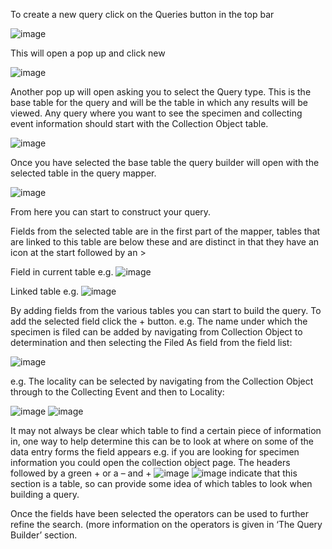To create a new query click on the Queries button in the top bar

![image](https://user-images.githubusercontent.com/8155743/193580047-aa1d1891-be2d-43ed-81dd-35f5615152f8.png)

This will open a pop up and click new 

![image](https://user-images.githubusercontent.com/8155743/193580082-59e1e084-e030-4ece-b0d9-fc72beba1ad8.png)

Another pop up will open asking you to select the Query type. This is the base table for the query and will be the table in which any results will be viewed. Any query where you want to see the specimen and collecting event information should start with the Collection Object table. 

![image](https://user-images.githubusercontent.com/8155743/193580160-7bcfc0c6-5f22-43e2-987e-553c53fac4b1.png)

Once you have selected the base table the query builder will open with the selected table in the query mapper.

![image](https://user-images.githubusercontent.com/8155743/193580209-7795c679-f366-4e2c-850d-1e8a9783db2a.png)

From here you can start to construct your query. 

Fields from the selected table are in the first part of the mapper, tables that are linked to this table are below these and are distinct in that they have an icon at the start followed by an >

Field in current table e.g.  ![image](https://user-images.githubusercontent.com/8155743/193580278-2e072b16-a92c-4146-aa4d-4999bb8bab05.png)

Linked table e.g. ![image](https://user-images.githubusercontent.com/8155743/193580315-57bf072d-deb4-4df3-ab78-5bafb57cfb06.png)

By adding fields from the various tables you can start to build the query. 
To add the selected field click the + button.
e.g. The name under which the specimen is filed can be added by navigating from Collection Object to determination and then selecting the Filed As field from the field list:

![image](https://user-images.githubusercontent.com/8155743/193580380-7f31dbe8-fe46-484a-be72-2904f88caf87.png)

e.g. The locality can be selected by navigating from the Collection Object through to the Collecting Event and then to Locality:

![image](https://user-images.githubusercontent.com/8155743/193580435-fa0af56b-ae4f-4824-9078-5ef4666e2f7b.png)
![image](https://user-images.githubusercontent.com/8155743/193580449-ae18436e-0444-45aa-a4a9-97eab59b7b41.png)

It may not always be clear which table to find a certain piece of information in, one way to help determine this can be to look at where on some of the data entry forms the field appears e.g. if you are looking for specimen information you could open the collection object page. The headers followed by a green +  or a – and + ![image](https://user-images.githubusercontent.com/8155743/193580506-a4d4a037-c419-4010-9495-e4802b86d599.png) ![image](https://user-images.githubusercontent.com/8155743/193580543-557871fa-7109-4d3e-b30f-8fe781d12127.png) indicate that this section is a table, so can provide some idea of which tables to look when building a query. 

Once the fields have been selected the operators can be used to further refine the search. (more information on the operators is given in ‘The Query Builder’ section.

